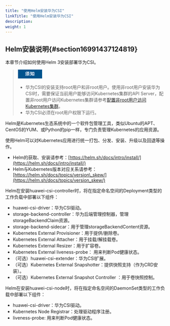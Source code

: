 ```yaml
---
title: "使用Helm安装华为CSI"
linkTitle: "使用Helm安装华为CSI"
description: 
weight: 1
---
```


## Helm安装说明{#section16991437124819}

本章节介绍如何使用Helm 3安装部署华为CSI。

>![](/public_sys-resources/zh/icon-notice.gif)  
>-   华为CSI的安装支持root用户和非root用户。使用非root用户安装华为CSI时，需要保证当前用户能够访问Kubernetes集群的API Server，配置非root用户访问Kubernetes集群请参考[配置非root用户访问Kubernetes集群](/docs/常用操作/配置非root用户访问Kubernetes集群)。
>-   华为CSI必须在root用户权限下运行。

Helm是Kubernetes生态系统中的一个软件包管理工具，类似Ubuntu的APT、CentOS的YUM、或Python的pip一样，专门负责管理Kubernetes的应用资源。

使用Helm可以对Kubernetes应用进行统一打包、分发、安装、升级以及回退等操作。

-   Helm的获取、安装请参考：[https://helm.sh/docs/intro/install/](https://helm.sh/docs/intro/install/)
-   Helm与Kubernetes版本对应关系请参考：[https://helm.sh/docs/topics/version\_skew/](https://helm.sh/docs/topics/version_skew/)

Helm在安装huawei-csi-controller时，将在指定命名空间的Deployment类型的工作负载中部署以下组件：

-   huawei-csi-driver：华为CSI驱动。
-   storage-backend-controller：华为后端管理控制器，管理storageBackendClaim资源。
-   storage-backend-sidecar：用于管理storageBackendContent资源。
-   Kubernetes External Provisioner：用于提供/删除卷。
-   Kubernetes External Attacher：用于挂载/解挂载卷。
-   Kubernetes External Resizer：用于扩容卷。
-   Kubernetes External liveness-probe： 用来判断Pod健康状态。
-   （可选）huawei-csi-extender：华为CSI扩展。
-   （可选）Kubernetes External Snapshotter：提供快照支持（作为CRD安装）。
-   （可选）Kubernetes External Snapshot Controller ：用于卷快照控制。

Helm在安装huawei-csi-node时，将在指定命名空间的DaemonSet类型的工作负载中部署以下组件：

-   huawei-csi-driver：华为CSI驱动。
-   Kubernetes Node Registrar：处理驱动程序注册。
-   liveness-probe: 用来判断Pod健康状态。





